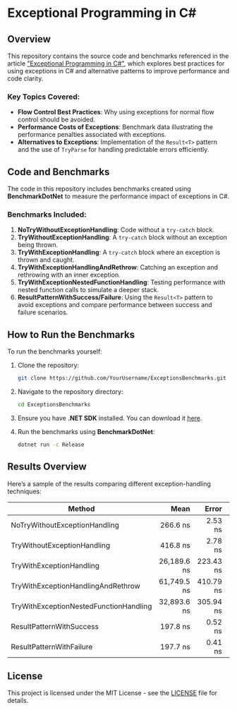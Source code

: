 
# Exceptional Programming in C#

## Overview

This repository contains the source code and benchmarks referenced in the article ["Exceptional Programming in C#"](insert-link-to-article), which explores best practices for using exceptions in C# and alternative patterns to improve performance and code clarity.

### Key Topics Covered:
- **Flow Control Best Practices**: Why using exceptions for normal flow control should be avoided.
- **Performance Costs of Exceptions**: Benchmark data illustrating the performance penalties associated with exceptions.
- **Alternatives to Exceptions**: Implementation of the `Result<T>` pattern and the use of `TryParse` for handling predictable errors efficiently.

## Code and Benchmarks

The code in this repository includes benchmarks created using **BenchmarkDotNet** to measure the performance impact of exceptions in C#.

### Benchmarks Included:
1. **NoTryWithoutExceptionHandling**: Code without a `try-catch` block.
2. **TryWithoutExceptionHandling**: A `try-catch` block without an exception being thrown.
3. **TryWithExceptionHandling**: A `try-catch` block where an exception is thrown and caught.
4. **TryWithExceptionHandlingAndRethrow**: Catching an exception and rethrowing with an inner exception.
5. **TryWithExceptionNestedFunctionHandling**: Testing performance with nested function calls to simulate a deeper stack.
6. **ResultPatternWithSuccess/Failure**: Using the `Result<T>` pattern to avoid exceptions and compare performance between success and failure scenarios.

## How to Run the Benchmarks

To run the benchmarks yourself:

1. Clone the repository:
   ```bash
   git clone https://github.com/YourUsername/ExceptionsBenchmarks.git
   ```

2. Navigate to the repository directory:
   ```bash
   cd ExceptionsBenchmarks
   ```

3. Ensure you have **.NET SDK** installed. You can download it [here](https://dotnet.microsoft.com/download).

4. Run the benchmarks using **BenchmarkDotNet**:
   ```bash
   dotnet run -c Release
   ```

## Results Overview

Here’s a sample of the results comparing different exception-handling techniques:

| Method                                    | Mean        | Error     | StdDev    | Score   |
|------------------------------------------ |------------:|----------:|----------:|--------:|
| NoTryWithoutExceptionHandling             |    266.6 ns |   2.53 ns |   2.24 ns | 1       |
| TryWithoutExceptionHandling               |    416.8 ns |   2.78 ns |   2.60 ns | 1.56    |
| TryWithExceptionHandling                  | 26,189.6 ns | 223.43 ns | 186.57 ns | 98.28   |
| TryWithExceptionHandlingAndRethrow        | 61,749.5 ns | 410.79 ns | 364.15 ns | 231.61  |
| TryWithExceptionNestedFunctionHandling    | 32,893.6 ns | 305.94 ns | 286.18 ns | 123.39  |
| ResultPatternWithSuccess                  |    197.8 ns |   0.52 ns |   0.49 ns | 0.74    |
| ResultPatternWithFailure                  |    197.7 ns |   0.41 ns |   0.37 ns | 0.74    |

## License

This project is licensed under the MIT License - see the [LICENSE](LICENSE) file for details.
